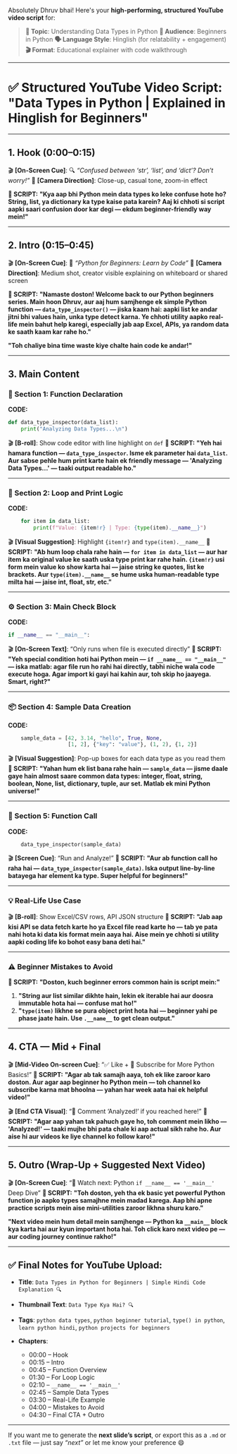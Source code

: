 Absolutely Dhruv bhai! Here's your **high-performing, structured YouTube video script** for:

> **🎥 Topic**: Understanding Data Types in Python
> **🎯 Audience**: Beginners in Python
> **🗣️ Language Style**: Hinglish (for relatability + engagement)
> **🎬 Format**: Educational explainer with code walkthrough

---

# ✅ **Structured YouTube Video Script: "Data Types in Python | Explained in Hinglish for Beginners"**

---

## **1. Hook (0:00–0:15)**

🎬 **\[On-Screen Cue]**: 🔍 *“Confused between ‘str’, ‘list’, and ‘dict’? Don’t worry!”*
📸 **\[Camera Direction]**: Close-up, casual tone, zoom-in effect

**🎤 SCRIPT:**
**"Kya aap bhi Python mein data types ko leke confuse hote ho? String, list, ya dictionary ka type kaise pata karein? Aaj ki chhoti si script aapki saari confusion door kar degi — ekdum beginner-friendly way mein!"**

---

## **2. Intro (0:15–0:45)**

🎬 **\[On-Screen Cue]**: 📌 *“Python for Beginners: Learn by Code”*
📸 **\[Camera Direction]**: Medium shot, creator visible explaining on whiteboard or shared screen

**🎤 SCRIPT:**
**"Namaste doston! Welcome back to our Python beginners series. Main hoon Dhruv, aur aaj hum samjhenge ek simple Python function — `data_type_inspector()` — jiska kaam hai: aapki list ke andar jitni bhi values hain, unka type detect karna. Ye chhoti utility aapko real-life mein bahut help karegi, especially jab aap Excel, APIs, ya random data ke saath kaam kar rahe ho."**

**"Toh chaliye bina time waste kiye chalte hain code ke andar!"**

---

## **3. Main Content**

### **📂 Section 1: Function Declaration**

**CODE:**

```python
def data_type_inspector(data_list):
    print("Analyzing Data Types...\n")
```

🎬 **\[B-roll]**: Show code editor with line highlight on `def`
**🎤 SCRIPT:**
**"Yeh hai hamara function — `data_type_inspector`. Isme ek parameter hai `data_list`. Aur sabse pehle hum print karte hain ek friendly message — 'Analyzing Data Types...' — taaki output readable ho."**

---

### **🔁 Section 2: Loop and Print Logic**

**CODE:**

```python
    for item in data_list:
        print(f"Value: {item!r} | Type: {type(item).__name__}")
```

🎬 **\[Visual Suggestion]**: Highlight `{item!r}` and `type(item).__name__`
**🎤 SCRIPT:**
**"Ab hum loop chala rahe hain — `for item in data_list` — aur har item ka original value ke saath uska type print kar rahe hain. `{item!r}` usi form mein value ko show karta hai — jaise string ke quotes, list ke brackets. Aur `type(item).__name__` se hume uska human-readable type milta hai — jaise int, float, str, etc."**

---

### **⚙️ Section 3: Main Check Block**

**CODE:**

```python
if __name__ == "__main__":
```

🎬 **\[On-Screen Text]**: “Only runs when file is executed directly”
**🎤 SCRIPT:**
**"Yeh special condition hoti hai Python mein — `if __name__ == "__main__"` — iska matlab: agar file run ho rahi hai directly, tabhi niche wala code execute hoga. Agar import ki gayi hai kahin aur, toh skip ho jaayega. Smart, right?"**

---

### **📦 Section 4: Sample Data Creation**

**CODE:**

```python
    sample_data = [42, 3.14, "hello", True, None,
                   [1, 2], {"key": "value"}, (1, 2), {1, 2}]
```

🎬 **\[Visual Suggestion]**: Pop-up boxes for each data type as you read them
**🎤 SCRIPT:**
**"Yahan hum ek list bana rahe hain — `sample_data` — jisme daale gaye hain almost saare common data types: integer, float, string, boolean, None, list, dictionary, tuple, aur set. Matlab ek mini Python universe!"**

---

### **🚀 Section 5: Function Call**

**CODE:**

```python
    data_type_inspector(sample_data)
```

🎬 **\[Screen Cue]**: “Run and Analyze!”
**🎤 SCRIPT:**
**"Aur ab function call ho raha hai — `data_type_inspector(sample_data)`. Iska output line-by-line batayega har element ka type. Super helpful for beginners!"**

---

### **💡 Real-Life Use Case**

🎬 **\[B-roll]**: Show Excel/CSV rows, API JSON structure
**🎤 SCRIPT:**
**"Jab aap kisi API se data fetch karte ho ya Excel file read karte ho — tab ye pata nahi hota ki data kis format mein aaya hai. Aise mein ye chhoti si utility aapki coding life ko bohot easy bana deti hai."**

---

### **⚠️ Beginner Mistakes to Avoid**

**🎤 SCRIPT:**
**"Doston, kuch beginner errors common hain is script mein:"**

1. **"String aur list similar dikhte hain, lekin ek iterable hai aur doosra immutable hota hai — confuse mat ho!"**
2. **"`type(item)` likhne se pura object print hota hai — beginner yahi pe phase jaate hain. Use `.__name__` to get clean output."**

---

## **4. CTA — Mid + Final**

🎬 **\[Mid-Video On-screen Cue]**: “✅ Like + 🔔 Subscribe for More Python Basics!”
**🎤 SCRIPT:**
**"Agar ab tak samajh aaya, toh ek like zaroor karo doston. Aur agar aap beginner ho Python mein — toh channel ko subscribe karna mat bhoolna — yahan har week aata hai ek helpful video!"**

🎬 **\[End CTA Visual]**: “📝 Comment ‘Analyzed!’ if you reached here!”
**🎤 SCRIPT:**
**"Agar aap yahan tak pahuch gaye ho, toh comment mein likho — 'Analyzed!' — taaki mujhe bhi pata chale ki aap actual sikh rahe ho. Aur aise hi aur videos ke liye channel ko follow karo!"**

---

## **5. Outro (Wrap-Up + Suggested Next Video)**

🎬 **\[On-Screen Cue]**: “👀 Watch next: Python `if __name__ == '__main__'` Deep Dive”
**🎤 SCRIPT:**
**"Toh doston, yeh tha ek basic yet powerful Python function jo aapko types samajhne mein madad karega. Aap bhi apne practice scripts mein aise mini-utilities zaroor likhna shuru karo."**

**"Next video mein hum detail mein samjhenge — Python ka `__main__` block kya karta hai aur kyun important hota hai. Toh click karo next video pe — aur coding journey continue rakho!"**

---

## ✅ Final Notes for YouTube Upload:

* **Title**: `Data Types in Python for Beginners | Simple Hindi Code Explanation 🔍`
* **Thumbnail Text**: `Data Type Kya Hai? 🔍`
* **Tags**: `python data types`, `python beginner tutorial`, `type() in python`, `learn python hindi`, `python projects for beginners`
* **Chapters**:

  * 00:00 – Hook
  * 00:15 – Intro
  * 00:45 – Function Overview
  * 01:30 – For Loop Logic
  * 02:10 – `__name__ == '__main__'`
  * 02:45 – Sample Data Types
  * 03:30 – Real-Life Example
  * 04:00 – Mistakes to Avoid
  * 04:30 – Final CTA + Outro

---

If you want me to generate the **next slide’s script**, or export this as a `.md` or `.txt` file — just say *“next”* or let me know your preference 😄
